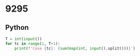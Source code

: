 # 9295

## Python

```python
T = int(input())
for tc in range(1, T+1):
    print(f'Case {tc}: {sum(map(int, input().split()))}')
```
